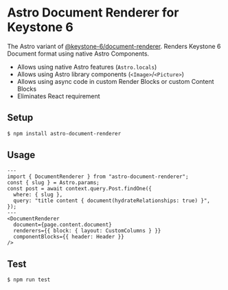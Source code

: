 # Astro Document Renderer for Keystone 6

The Astro variant of
[@keystone-6/document-renderer](https://github.com/keystonejs/keystone/tree/main/packages/document-renderer).
Renders Keystone 6 Document format using native Astro Components.

- Allows using native Astro features (`Astro.locals`)
- Allows using Astro library components (`<Image>`/`<Picture>`)
- Allows using async code in custom Render Blocks or custom Content Blocks
- Eliminates React requirement

## Setup

```bash
$ npm install astro-document-renderer
```

## Usage

```astro
---
import { DocumentRenderer } from "astro-document-renderer";
const { slug } = Astro.params;
const post = await context.query.Post.findOne({
  where: { slug },
  query: "title content { document(hydrateRelationships: true) }",
});
---
<DocumentRenderer
  document={page.content.document}
  renderers={{ block: { layout: CustomColumns } }}
  componentBlocks={{ header: Header }}
/>
```

## Test

```
$ npm run test
```

